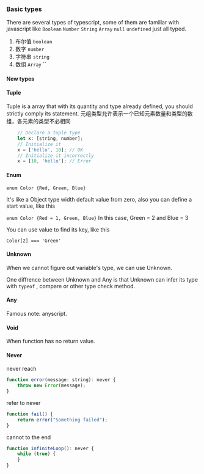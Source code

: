 ### Basic types

 There are several types of typescript, some of them are familiar with javascript like `Boolean` `Number` `String` `Array`  `null` `undefined` just all typed.
1. 布尔值 `boolean` 
2. 数字 `number`
3. 字符串 `string`
4. 数组 `Array`
   ``

#### New types

#### Tuple

Tuple is a array that with its quantity and type already defined, you should strictly comply its statement.
元组类型允许表示一个已知元素数量和类型的数组，各元素的类型不必相同
```javascript
    // Declare a tuple type
    let x: [string, number];
    // Initialize it
    x = ['hello', 10]; // OK
    // Initialize it incorrectly
    x = [10, 'hello']; // Error
```
#### Enum

`enum Color {Red, Green, Blue}` 

It's like a Object type width default value from zero, also you can define a start value, like this

`enum Color {Red = 1, Green, Blue}` In this case, Green = 2 and Blue = 3

You can use value to find its key, like this

`Color[2] === 'Green'`

#### Unknown

When we cannot figure out variable's type, we can use Unknown.

One diffrence between Unknown and Any is that Unknown can infer its type with `typeof` , compare or other type check method.

#### Any

 Famous note: anyscript.

#### Void 

When function has no return value.

#### Never
never reach
```javascript
function error(message: string): never {
    throw new Error(message);
}
```
refer to never
```javascript
function fail() {
    return error("Something failed");
}
```
cannot to the end
```javascript
function infiniteLoop(): never {
    while (true) {
    }
}
```








